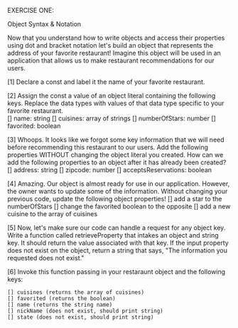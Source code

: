 EXERCISE ONE: 

Object Syntax & Notation 

Now that you understand how to write objects and access their properties using dot and bracket notation let's build an object that represents the address of your favorite restaurant! Imagine this object will be used in an application that allows us to make restaurant recommendations for our users. 

[1] Declare a const and label it the name of your favorite restaurant. 

[2] Assign the const a value of an object literal containing the following keys. Replace the data types with values of that data type specific to your favorite restaurant.  
    [] name: string
    [] cuisines: array of strings
    [] numberOfStars: number
    [] favorited: boolean

[3] Whoops. It looks like we forgot some key information that we will need before recommending this restaurant to our users. Add the following properties WITHOUT changing the object literal you created. How can we add the following properties to an object after it has already been created? 
    [] address: string 
    [] zipcode: number
    [] acceptsReservations: boolean 

[4] Amazing. Our object is almost ready for use in our application. However, the owner wants to update some of the information. Without changing your previous code, update the following object properties! 
    [] add a star to the numberOfStars
    [] change the favorited boolean to the opposite 
    [] add a new cuisine to the array of cuisines 

[5] Now, let's make sure our code can handle a request for any object key. Write a function called retrieveProperty that intakes an object and string key. It should return the value associated with that key. If the input property does not exist on the object, return a string that says, "The information you requested does not exist."

[6] Invoke this function passing in your restaraunt object and the following keys: 

    [] cuisines (returns the array of cuisines)
    [] favorited (returns the boolean)
    [] name (returns the string name)
    [] nickName (does not exist, should print string)
    [] state (does not exist, should print string)




